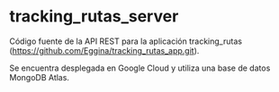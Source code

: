 # tracking_rutas_server
Código fuente de la API REST para la aplicación tracking_rutas (https://github.com/Eggina/tracking_rutas_app.git).

Se encuentra desplegada en Google Cloud y utiliza una base de datos MongoDB Atlas.
